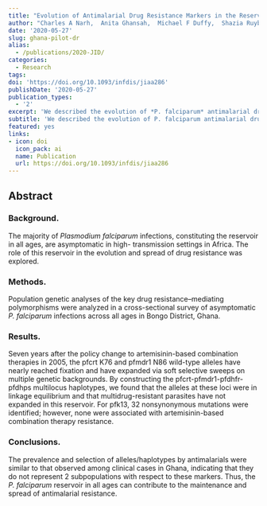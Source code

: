 ```yaml
---
title: "Evolution of Antimalarial Drug Resistance Markers in the Reservoir of Plasmodium falciparum Infections in the Upper East Region of Ghana"
author: "Charles A Narh,  Anita Ghansah,  Michael F Duffy,  Shazia Ruybal-Pesántez, Christiana O Onwona,  Abraham R Oduro,  Kwadwo A Koram,  Karen P Day* , Kathryn E Tiedje*"
date: '2020-05-27'
slug: ghana-pilot-dr
alias:
  - /publications/2020-JID/
categories:
  - Research
tags:
doi: 'https://doi.org/10.1093/infdis/jiaa286'
publishDate: '2020-05-27'
publication_types:
  - '2'
excerpt: 'We described the evolution of *P. falciparum* antimalarial drug resistance in Bongo, Ghana'
subtitle: 'We described the evolution of P. falciparum antimalarial drug resistance in Bongo, Ghana'
featured: yes
links:
- icon: doi
  icon_pack: ai
  name: Publication
  url: https://doi.org/10.1093/infdis/jiaa286
---
```


## Abstract 

### Background.
The majority of *Plasmodium falciparum* infections, constituting the reservoir in all ages, are asymptomatic in high- transmission settings in Africa. The role of this reservoir in the evolution and spread of drug resistance was explored.

### Methods. 
Population genetic analyses of the key drug resistance–mediating polymorphisms were analyzed in a cross-sectional survey of asymptomatic *P. falciparum* infections across all ages in Bongo District, Ghana.

### Results. 
Seven years after the policy change to artemisinin-based combination therapies in 2005, the pfcrt K76 and pfmdr1 N86 wild-type alleles have nearly reached fixation and have expanded via soft selective sweeps on multiple genetic backgrounds. By constructing the pfcrt-pfmdr1-pfdhfr-pfdhps multilocus haplotypes, we found that the alleles at these loci were in linkage equilibrium and that multidrug-resistant parasites have not expanded in this reservoir. For pfk13, 32 nonsynonymous mutations were identified; however, none were associated with artemisinin-based combination therapy resistance.

### Conclusions. 
The prevalence and selection of alleles/haplotypes by antimalarials were similar to that observed among clinical cases in Ghana, indicating that they do not represent 2 subpopulations with respect to these markers. Thus, the *P. falciparum* reservoir in all ages can contribute to the maintenance and spread of antimalarial resistance.
